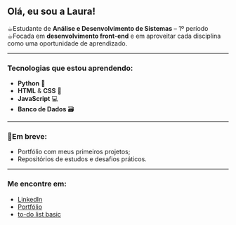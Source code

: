 ## Olá, eu sou a Laura!
  ☕︎Estudante de **Análise e Desenvolvimento de Sistemas** – 1º período  
  ☕︎Focada em **desenvolvimento front-end** e em aproveitar cada disciplina como uma oportunidade de aprendizado.  

---

### Tecnologias que estou aprendendo:
- **Python** 🐍
- **HTML** & **CSS** 🎨
- **JavaScript** 💻
- **Banco de Dados** 🗃️

---

### 💭Em breve:
- Portfólio com meus primeiros projetos;
- Repositórios de estudos e desafios práticos.
  
---

### Me encontre em:
- [LinkedIn](https://www.linkedin.com/in/laura-lourenço-6640a835a/) 
- [Portfólio](https://lauradev-art.github.io/portf-lio/)
- [to-do list basic](https://lauradev-art.github.io/to-do-list-basic/)
<!--
**LauraDev-art/LauraDev-art** is a ✨ _special_ ✨ repository because its `README.md` (this file) appears on your GitHub profile.

Here are some ideas to get you started:

- 🔭 I’m currently working on ...
- 🌱 I’m currently learning ...
- 👯 I’m looking to collaborate on ...
- 🤔 I’m looking for help with ...
- 💬 Ask me about ...
- 📫 How to reach me: ...
- 😄 Pronouns: ...
- ⚡ Fun fact: ...
-->

